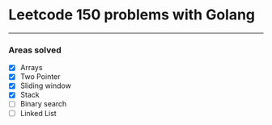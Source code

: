# Leetcode 150 problems with Golang
------------------------------------

### Areas solved
- [x] Arrays
- [x] Two Pointer
- [x] Sliding window
- [x] Stack
- [ ] Binary search
- [ ] Linked List
